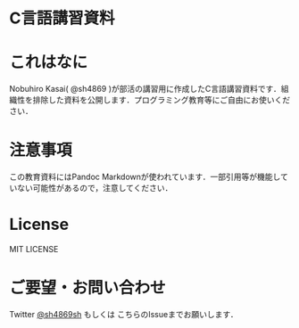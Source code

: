 C言語講習資料
===

# これはなに

Nobuhiro Kasai( @sh4869 )が部活の講習用に作成したC言語講習資料です．組織性を排除した資料を公開します．プログラミング教育等にご自由にお使いください．

# 注意事項

この教育資料にはPandoc Markdownが使われています．一部引用等が機能していない可能性があるので，注意してください．

# License

MIT LICENSE

# ご要望・お問い合わせ

Twitter [@sh4869sh](https://twitter.com/sh4869sh) もしくは こちらのIssueまでお願いします．
